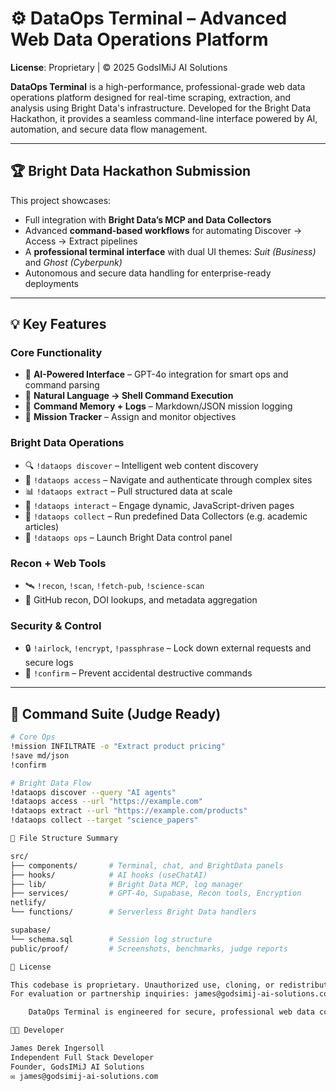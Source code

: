 # ⚙️ DataOps Terminal – Advanced Web Data Operations Platform  
**License**: Proprietary | © 2025 GodsIMiJ AI Solutions

**DataOps Terminal** is a high-performance, professional-grade web data operations platform designed for real-time scraping, extraction, and analysis using Bright Data's infrastructure. 
Developed for the Bright Data Hackathon, it provides a seamless command-line interface powered by AI, automation, and secure data flow management.

---

## 🏆 Bright Data Hackathon Submission

This project showcases:
- Full integration with **Bright Data’s MCP and Data Collectors**
- Advanced **command-based workflows** for automating Discover → Access → Extract pipelines
- A **professional terminal interface** with dual UI themes: *Suit (Business)* and *Ghost (Cyberpunk)*
- Autonomous and secure data handling for enterprise-ready deployments

---

## 💡 Key Features

### Core Functionality
- 🤖 **AI-Powered Interface** – GPT-4o integration for smart ops and command parsing  
- 🔄 **Natural Language → Shell Command Execution**  
- 📜 **Command Memory + Logs** – Markdown/JSON mission logging  
- 🎯 **Mission Tracker** – Assign and monitor objectives

### Bright Data Operations
- 🔍 `!dataops discover` – Intelligent web content discovery  
- 🔑 `!dataops access` – Navigate and authenticate through complex sites  
- 📊 `!dataops extract` – Pull structured data at scale  
- 🤖 `!dataops interact` – Engage dynamic, JavaScript-driven pages  
- 🧠 `!dataops collect` – Run predefined Data Collectors (e.g. academic articles)  
- 🧭 `!dataops ops` – Launch Bright Data control panel

### Recon + Web Tools
- 🛰️ `!recon`, `!scan`, `!fetch-pub`, `!science-scan`  
- 🔗 GitHub recon, DOI lookups, and metadata aggregation

### Security & Control
- 🔒 `!airlock`, `!encrypt`, `!passphrase` – Lock down external requests and secure logs  
- 🔐 `!confirm` – Prevent accidental destructive commands

---

## 🧠 Command Suite (Judge Ready)

```bash
# Core Ops
!mission INFILTRATE -o "Extract product pricing"
!save md/json
!confirm

# Bright Data Flow
!dataops discover --query "AI agents"
!dataops access --url "https://example.com"
!dataops extract --url "https://example.com/products"
!dataops collect --target "science_papers"

📁 File Structure Summary

src/
├── components/       # Terminal, chat, and BrightData panels
├── hooks/            # AI hooks (useChatAI)
├── lib/              # Bright Data MCP, log manager
├── services/         # GPT-4o, Supabase, Recon tools, Encryption
netlify/
└── functions/        # Serverless Bright Data handlers

supabase/
└── schema.sql        # Session log structure
public/proof/         # Screenshots, benchmarks, judge reports

📜 License

This codebase is proprietary. Unauthorized use, cloning, or redistribution is strictly prohibited.
For evaluation or partnership inquiries: james@godsimij-ai-solutions.com

    DataOps Terminal is engineered for secure, professional web data collection.

👨‍💻 Developer

James Derek Ingersoll
Independent Full Stack Developer
Founder, GodsIMiJ AI Solutions
✉️ james@godsimij-ai-solutions.com
